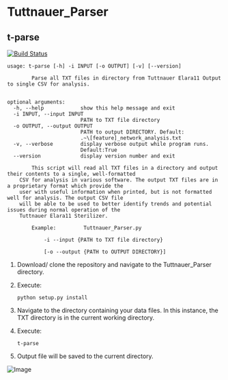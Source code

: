 # Tuttnauer_Parser
## t-parse

[![Build Status](https://travis-ci.org/SLPeoples/Tuttnauer_Parser.svg?branch=master)](https://travis-ci.org/SLPeoples/Tuttnauer_Parser)

```
usage: t-parse [-h] -i INPUT [-o OUTPUT] [-v] [--version]

        Parse all TXT files in directory from Tuttnauer Elara11 Output to single CSV for analysis.


optional arguments:
  -h, --help            show this help message and exit
  -i INPUT, --input INPUT
                        PATH to TXT file directory
  -o OUTPUT, --output OUTPUT
                        PATH to output DIRECTORY. Default:
                        .~\[feature]_network_analysis.txt
  -v, --verbose         display verbose output while program runs.
                        Default:True
  --version             display version number and exit

        This script will read all TXT files in a directory and output their contents to a single, well-formatted 
	CSV for analysis in various software. The output TXT files are in a proprietary format which provide the 
	user with useful information when printed, but is not formatted well for analysis. The output CSV file 
	will be able to be used to better identify trends and potential issues during normal operation of the 
	Tuttnauer Elara11 Sterilizer.

        Example:         Tuttnauer_Parser.py

            -i --input {PATH to TXT file directory}

            [-o --output {PATH to OUTPUT DIRECTORY}]

```

1. Download/ clone the repository and navigate to the Tuttnauer_Parser directory.

2. Execute:

    ```python setup.py install```
	
3. Navigate to the directory containing your data files. In this instance, the TXT directory is in 
the current working directory.

4. Execute:

    ```t-parse```
	
5. Output file will be saved to the current directory.

![Image](https://i.imgur.com/enzkBV5.png)
